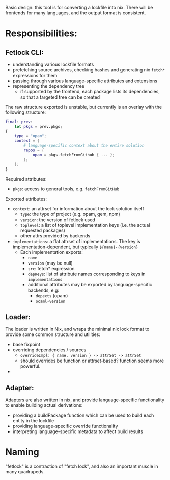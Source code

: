 Basic design: this tool is for converting a lockfile into nix. There will be frontends for many languages, and the output format is consistent.

# Responsibilities:

## Fetlock CLI:

 - understanding various lockfile formats
 - prefetching source archives, checking hashes and generating nix `fetch*` expressions for them
 - passing through various language-specific attributes and extensions
 - representing the dependency tree
   - if supported by the frontend, each package lists its dependencies, so that a targeted tree can be created

The raw structure exported is unstable, but currently is an overlay with the following structure:

```nix
final: prev:
	let pkgs = prev.pkgs;
{
	type = "opam";
	context = {
		# language-specific context about the entire solution
		repos = {
			opam = pkgs.fetchFromGithub { ... };
		};
	};
}
```

Required attributes:
 - `pkgs`: access to general tools, e.g. `fetchFromGitHub`

Exported attributes:
 - `context`: an attrset for information about the lock solution itself
   - `type`: the type of project (e.g. opam, gem, npm)
   - `version`: the version of fetlock used
   - `toplevel`: a list of toplevel implementation keys (i.e. the actual requested packages)
   - other attrs provided by backends
 - `implementations`: a flat attrset of implementations. The key is implementation-dependent, but typically `${name}-{version}`
   - Each implementation exports:
     - `name`
     - `version` (may be null)
     - `src`: fetch* expression
     - `depKeys`: list of attribute names corresponding to keys in `implementations`
     - additional attributes may be exported by language-specific backends, e.g:
       - `depexts` (opam)
       - `ocaml-version`

## Loader:

The loader is written in Nix, and wraps the minimal nix lock format to provide some common structure and utilities:

 - base fixpoint
 - overriding dependencies / sources
   - `overrideImpl: { name, version } -> attrSet -> attrSet`
   - should overrides be function or attrset-based? function seems more powerful.
 - 

## Adapter:

Adapters are also written in nix, and provide language-specific functionality to enable building actual derivations:

 - providing a buildPackage function which can be used to build each entity in the lockfile
 - providing language-specific override functionality
 - interpreting language-specific metadata to affect build results

# Naming

"fetlock" is a contraction of "fetch lock", and also an important muscle in many quadrupeds.
